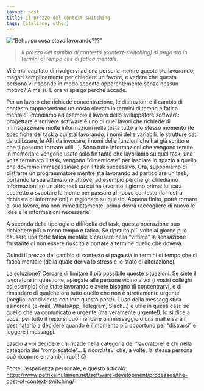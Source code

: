 ```yaml
---
layout: post
title: Il prezzo del context-switching
tags: [italiano, other]
---
```


![“Beh… su cosa stavo lavorando???”](https://cdn-images-1.medium.com/max/1600/1*brjYnVlXwM3j_SWXImT0Rg.png)

> _Il prezzo del cambio di contesto (context-switching) si paga sia in termini di tempo che di fatica mentale._

Vi è mai capitato di rivolgervi ad una persona mentre questa sta lavorando, magari semplicemente per chiedere un favore, e vedere che questa persona vi risponde in modo seccato apparentemente senza nessun motivo? A me sì. E ora vi spiego perché accade.

Per un lavoro che richiede concentrazione, le distrazioni e il cambio di contesto rappresentano un costo elevato in termini di tempo e fatica mentale.
Prendiamo ad esempio il lavoro dello sviluppatore software: progettare e scrivere software è uno di quei lavori che richiede di immagazzinare molte informazioni nella testa tutte allo stesso momento (le specifiche del task a cui stai lavorando, i nomi delle variabili, le strutture dati da utilizzare, le API da invocare, i nomi delle funzioni che hai già scritto e che ti possono tornare utili…). Sono tutte informazioni che vengono tenute in memoria e vengono usate solo fin tanto che lavoriamo su quel task; una volta terminato il task, vengono “dimenticate” per lasciare lo spazio a quello che dovremo immagazzinare per il task successivo.
Ora, supponiamo di distrarre un programmatore mentre sta lavorando ad particolare un task, portando la sua attenzione altrove, ad esempio perché gli chiediamo informazioni su un altro task su cui ha lavorato il giorno prima: lui sarà costretto a svuotare la mente per passare al nuovo contesto (la nostra richiesta di informazioni) e ragionare su questo. Appena finito, potrà tornare al suo lavoro, ma non immediatamente: prima dovrà raccogliere di nuovo le idee e le informazioni necessarie.

A seconda della tipologia e difficoltà del task, questa operazione può richiedere più o meno tempo e fatica. Se ripetuto più volte al giorno può causare una forte fatica mentale e causare nella “vittima” la sensazione frustante di non essere riuscito a portare a termine quello che doveva.

Quindi il prezzo del cambio di contesto si paga sia in termini di tempo che di fatica mentale (dalla quale deriva lo stress e lo stato di alterazione).

La soluzione? Cercare di limitare il più possibile queste situazioni. Se siete il lavoratore in questione, spiegate alle persone vicino a voi (i vostri colleghi ad esempio) che state lavorando e avete bisogno di concentrarvi, e di rimandare di qualche ora tutto quello che non è strettamente urgente (meglio: condividete con loro questo post!). L’uso della messaggistica asincrona (e-mail, WhatsApp, Telegram, Slack…) è utile in questi casi: se quello che va comunicato è urgente (ma veramente urgente!), lo si dice a voce, per tutto il resto si può mandare un messaggio o una mail e sarà il destinatario a decidere quando è il momento più opportuno per “distrarsi” e leggere i messaggi.

Lascio a voi decidere chi ricade nella categoria del “lavoratore” e chi nella categoria dei “rompiscatole”… E ricordatevi che, a volte, la stessa persona può ricoprire entrambi i ruoli! 😜

Fonte: l’esperienza personale, e questo articolo: https://www.petrikainulainen.net/software-development/processes/the-cost-of-context-switching/

